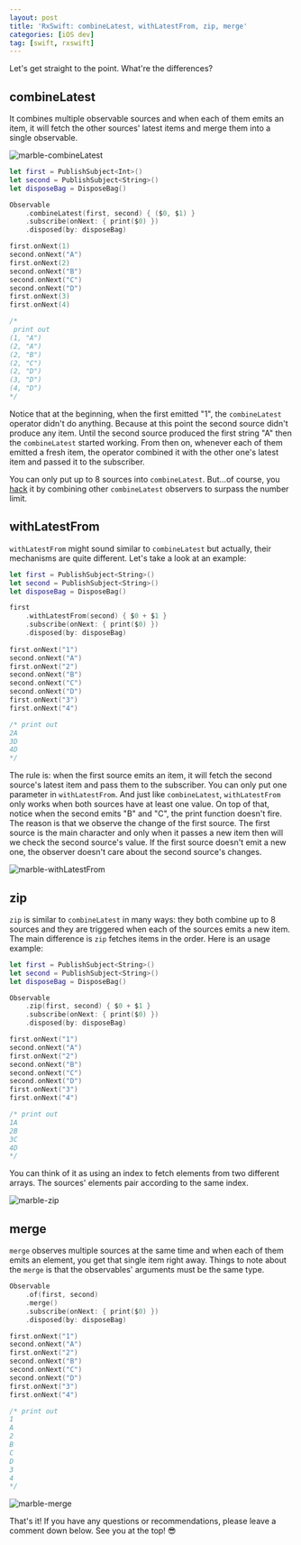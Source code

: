 ```yaml
---
layout: post
title: 'RxSwift: combineLatest, withLatestFrom, zip, merge'
categories: [iOS dev]
tag: [swift, rxswift]
---
```


Let's get straight to the point. What're the differences?

## combineLatest
It combines multiple observable sources and when each of them emits an item, it will fetch the other sources' latest items and merge them into a single observable.

![marble-combineLatest](/assets/posts-images/marble-combinelatest.png)

```swift
let first = PublishSubject<Int>()
let second = PublishSubject<String>()
let disposeBag = DisposeBag()

Observable
    .combineLatest(first, second) { ($0, $1) }
    .subscribe(onNext: { print($0) })
    .disposed(by: disposeBag)

first.onNext(1)
second.onNext("A")
first.onNext(2)
second.onNext("B")
second.onNext("C")
second.onNext("D")
first.onNext(3)
first.onNext(4)

/*
 print out
(1, "A")
(2, "A")
(2, "B")
(2, "C")
(2, "D")
(3, "D")
(4, "D")
*/
```

Notice that at the beginning, when the first emitted "1", the `combineLatest` operator didn't do anything. Because at this point the second source didn't produce any item. Until the second source produced the first string "A" then the `combineLatest` started working. From then on, whenever each of them emitted a fresh item, the operator combined it with the other one's latest item and passed it to the subscriber. 

You can only put up to 8 sources into `combineLatest`. But...of course, you [hack](https://stackoverflow.com/questions/57071640/more-than-8-parameters-in-combinelatest-using-rxswift) it by combining other `combineLatest` observers to surpass the number limit.

## withLatestFrom
`withLatestFrom` might sound similar to `combineLatest` but actually, their mechanisms are quite different. Let's take a look at an example:

```swift
let first = PublishSubject<String>()
let second = PublishSubject<String>()
let disposeBag = DisposeBag()

first
    .withLatestFrom(second) { $0 + $1 }
    .subscribe(onNext: { print($0) })
    .disposed(by: disposeBag)
        
first.onNext("1")
second.onNext("A")
first.onNext("2")
second.onNext("B")
second.onNext("C")
second.onNext("D")
first.onNext("3")
first.onNext("4")

/* print out
2A
3D
4D
*/
```
The rule is: when the first source emits an item, it will fetch the second source's latest item and pass them to the subscriber. You can only put one parameter in `withLatestFrom`. And just like `combineLatest`, `withLatestFrom` only works when both sources have at least one value. On top of that, notice when the second emits "B" and "C", the print function doesn't fire. The reason is that we observe the change of the first source. The first source is the main character and only when it passes a new item then will we check the second source's value. If the first source doesn't emit a new one, the observer doesn't care about the second source's changes.  

![marble-withLatestFrom](/assets/posts-images/marble-withlatestfrom.png)

## zip
`zip` is similar to `combineLatest` in many ways: they both combine up to 8 sources and they are triggered when each of the sources emits a new item. The main difference is `zip` fetches items in the order. Here is an usage example:

```swift
let first = PublishSubject<String>()
let second = PublishSubject<String>()
let disposeBag = DisposeBag()

Observable
    .zip(first, second) { $0 + $1 }
    .subscribe(onNext: { print($0) })
    .disposed(by: disposeBag)

first.onNext("1")
second.onNext("A")
first.onNext("2")
second.onNext("B")
second.onNext("C")
second.onNext("D")
first.onNext("3")
first.onNext("4")

/* print out
1A
2B
3C
4D
*/
```

You can think of it as using an index to fetch elements from two different arrays. The sources' elements pair according to the same index.

![marble-zip](/assets/posts-images/marble-zip.png)

## merge
`merge` observes multiple sources at the same time and when each of them emits an element, you get that single item right away. Things to note about the `merge` is that the observables' arguments must be the same type.

```swift
Observable
    .of(first, second)
    .merge()
    .subscribe(onNext: { print($0) })
    .disposed(by: disposeBag)

first.onNext("1")
second.onNext("A")
first.onNext("2")
second.onNext("B")
second.onNext("C")
second.onNext("D")
first.onNext("3")
first.onNext("4")

/* print out
1
A
2
B
C
D
3
4
*/
```

![marble-merge](/assets/posts-images/marble-merge.png)

That's it! If you have any questions or recommendations, please leave a comment down below. See you at the top! 😎
